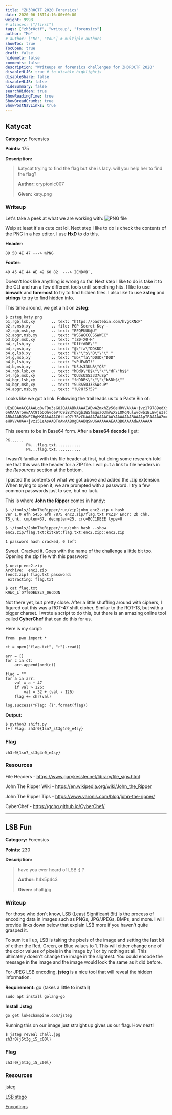 ```yaml
---
title: "ZH3R0CTF 2020 Forensics"
date: 2020-06-18T14:16:00+00:00
weight: 9998
# aliases: ["/first"]
tags: ["zh3r0ctf", "writeup", "forensics"]
author: "Me"
# author: ["Me", "You"] # multiple authors
showToc: true
TocOpen: true
draft: false
hidemeta: false
comments: false
description: "Writeups on forensics challenges for ZH3R0CTF 2020"
disableHLJS: true # to disable highlightjs
disableShare: false
disableHLJS: false
hideSummary: false
searchHidden: true
ShowReadingTime: true
ShowBreadCrumbs: true
ShowPostNavLinks: true
---
```


## Katycat
**Category:** Forensics

**Points:** 175

**Description:**
> katycat trying to find the flag but she is lazy. will you help her to find the flag?
>
> **Author:** cryptonic007
>
> **Given:** katy.png

### Writeup
Let's take a peek at what we are working with:
![PNG file](https://github.com/itsecgary/CTFs/blob/master/ZH3R0CTF%202020/Katykat/katy.png)

Welp at least it's a cute cat lol. Next step I like to do is check the contents
of the PNG in a hex editor. I use **HxD** to do this.

**Header:**
```
89 50 4E 47 ---> ‰PNG
```

**Footer:**
```
49 45 4E 44 AE 42 60 82  ---> IEND®B`‚
```

Doesn't look like anything is wrong so far. Next step I like to do is take it to
the CLI and run a few different tools until something hits. I like to use **binwalk**
and **foremost** to try to find hidden files. I also like to use **zsteg** and
**strings** to try to find hidden info.

This time around, we get a hit on **zsteg**:
```
$ zsteg katy.png
b1,rgb,lsb,xy       .. text: "https://pastebin.com/hvgCXNcP"
b2,r,msb,xy         .. file: PGP Secret Key -
b2,rgb,msb,xy       .. text: "EEQPUUU@U"
b2,abgr,msb,xy      .. text: "WSSWCCCCSSWWCC"
b3,bgr,msb,xy       .. text: "(Z0-X0-H"
b4,r,lsb,xy         .. text: "DfffdDB\""
b4,r,msb,xy         .. text: "@\"fa\"DD$DD"
b4,g,lsb,xy         .. text: "D\"\"$\"D\"\"\" "
b4,g,msb,xy         .. text: "&b\"fa\"DD$D\"DDD"
b4,b,lsb,xy         .. text: "vPUFwDT!"
b4,b,msb,xy         .. text: "USUs33UU&\"Q3"
b4,rgb,lsb,xy       .. text: "hDdD\"B$\"\"\"\"dF\"b$$"
b4,rgb,msb,xy       .. text: "QU3sUS53337uSp"
b4,bgr,lsb,xy       .. text: "fdDDB$\"\"\"\"b&Db$\""
b4,bgr,msb,xy       .. text: "Su3S5U3335WsuP"
b4,abgr,msb,xy      .. text: "?U?U?5?5?"
```

Looks like we got a link. Following the trail leads us to a Paste Bin of:
```
UEsDBAoACQAAALq0vFDu3sG8JQAAABkAAAAIABwAZmxhZy50eHRVVAkAA+jvz179789edXgLAAEE
6AMAAAToAwAAt9tbOQhvceVTC9i83YoBgbIW5fmqoaO3mVwXSLOMqNulwvcwb1BLBwju3sG8JQAA
ABkAAABQSwECHgMKAAkAAAC6tLxQ7t7BvCUAAAAZAAAACAAYAAAAAAABAAAApIEAAAAAZmxhZy50
eHRVVAUAA+jvz151eAsAAQToAwAABOgDAABQSwUGAAAAAAEAAQBOAAAAdwAAAAAA
```
This seems to be in Base64 form. After a **base64 decode** I get:
```
PK......
         P%...flag.txt...........
         P%...flag.txt...........
```

I wasn't familiar with this file header at first, but doing some research told
me that this was the header for a ZIP file. I will put a link to file headers
in the *Resources* section at the bottom.

I pasted the contents of what we got above and added the .zip extension. When
trying to open it, we are prompted with a password. I try a few common passwords
just to see, but no luck.

This is where **John the Ripper** comes in handy:
```
$ ~/tools/JohnTheRipper/run/zip2john enc2.zip > hash
ver 1.0 efh 5455 efh 7875 enc2.zip/flag.txt PKZIP Encr: 2b chk, TS_chk, cmplen=37, decmplen=25, crc=BCC1DEEE type=0

$ ~/tools/JohnTheRipper/run/john hash --show
enc2.zip/flag.txt:kitkat:flag.txt:enc2.zip::enc2.zip

1 password hash cracked, 0 left
```

Sweet. Cracked it. Goes with the name of the challenge a little bit too. Opening
the zip file with this password
```
$ unzip enc2.zip
Archive:  enc2.zip
[enc2.zip] flag.txt password:
 extracting: flag.txt

$ cat flag.txt
K9bC_L`D?f0DEb8c?_06cDJN
```

Not there yet, but pretty close. After a little shuffling around with ciphers, I
figured out this was a ROT-47 shift cipher. Similar to the ROT-13, but with a
bigger charset. I wrote a script to do this, but there is an amazing online tool
called **CyberChef** that can do this for us.

Here is my script:
```
from  pwn import *

ct = open("flag.txt", "r").read()

arr = []
for c in ct:
    arr.append(ord(c))

flag = ""
for a in arr:
    val = a + 47
    if val > 126:
        val = 32 + (val - 126)
    flag += chr(val)

log.success("Flag: {}".format(flag))
```

**Output:**
```
$ python3 shift.py
[+] Flag: zh3r0{1sn7_st3g4n0_e4sy}
```

### Flag
`zh3r0{1sn7_st3g4n0_e4sy}`

### Resources
File Headers - https://www.garykessler.net/library/file_sigs.html

John The Ripper Wiki - https://en.wikipedia.org/wiki/John_the_Ripper

John The Ripper Tips - https://www.varonis.com/blog/john-the-ripper/

CyberChef - https://gchq.github.io/CyberChef/


---


## LSB Fun
**Category:** Forensics

**Points:** 230

**Description:**
> have you ever heard of LSB :) ?
>
> **Author:** h4x5p4c3
>
> **Given:** chall.jpg

### Writeup
For those who don't know, LSB (Least Significant Bit) is the process of encoding
data in images such as PNGs, JPG/JPEGs, BMPs, and more. I will provide links
down below that explain LSB more if you haven't quite grasped it.

To sum it all up, LSB is taking the pixels of the image and setting the last bit
of either the Red, Green, or Blue values to 1. This will either change one of
the color values of pixels in the image by 1 or by nothing at all. This ultimately
doesn't change the image in the slightest. You could encode the message in the
image and the image would look the same as it did before.

For JPEG LSB encoding, **jsteg** is a nice tool that will reveal the hidden
information.

**Requirement:** go (takes a little to install)
```
sudo apt install golang-go
```

**Install Jsteg**
```
go get lukechampine.com/jsteg
```

Running this on our image just straight up gives us our flag. How neat!
```
$ jsteg reveal chall.jpg
zh3r0{j5t3g_i5_c00l}
```

### Flag
`zh3r0{j5t3g_i5_c00l}`

### Resources
[jsteg](https://github.com/lukechampine/jsteg)

[LSB stego](https://itnext.io/steganography-101-lsb-introduction-with-python-4c4803e08041)

[Encodings](https://alchitry.com/blogs/tutorials/encodings)



